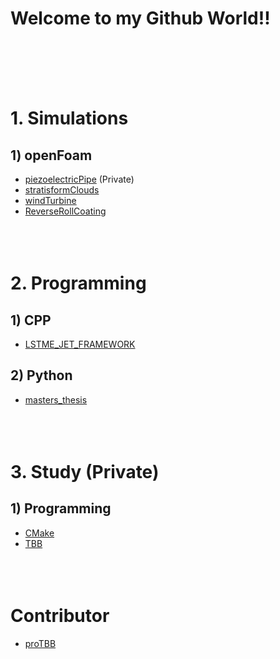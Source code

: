 # Welcome to my Github World!!
<br><br><br><br>


# 1. Simulations

## 1) openFoam
- [piezoelectricPipe](https://github.com/Wontae-Lee/piezoelectricPipe.git) (Private)
- [stratisformClouds](https://github.com/Wontae-Lee/stratisformClouds.git)
- [windTurbine](https://github.com/Wontae-Lee/windTurbine.git)
- [ReverseRollCoating](https://github.com/Wontae-Lee/ReverseRollCoating.git)
<br><br><br><br>


# 2. Programming

## 1) CPP
- [LSTME_JET_FRAMEWORK](https://github.com/Wontae-Lee/LSTME_JET_FRAMEWORK.git)

## 2) Python
- [masters_thesis](https://github.com/Wontae-Lee/masters_thesis.git)
<br><br><br><br>


# 3. Study (Private)

## 1) Programming
- [CMake](https://github.com/Wontae-Lee/CMake.git)
- [TBB](https://github.com/Wontae-Lee/TBB.git)
<br><br><br><br>

# Contributor
- [proTBB](https://github.com/Wontae-Lee/pro-TBB_CMake.git)

